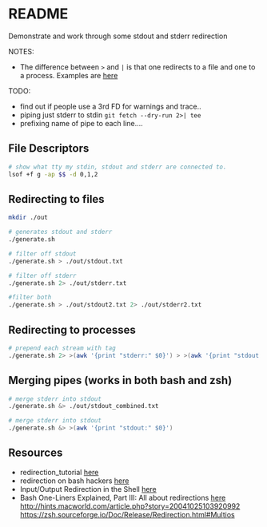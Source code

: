 # README

Demonstrate and work through some stdout and stderr redirection  

NOTES:  

* The difference between `>` and `|` is that one redirects to a file and one to a process. Examples are [here](https://zsh.sourceforge.io/Doc/Release/Redirection.html)  

TODO:

* find out if people use a 3rd FD for warnings and trace..  
* piping just stderr to stdin `git fetch --dry-run 2>| tee`
* prefixing name of pipe to each line....  

## File Descriptors

```sh
# show what tty my stdin, stdout and stderr are connected to.
lsof +f g -ap $$ -d 0,1,2     
```

## Redirecting to files

```sh
mkdir ./out

# generates stdout and stderr
./generate.sh   

# filter off stdout 
./generate.sh > ./out/stdout.txt   

# filter off stderr
./generate.sh 2> ./out/stderr.txt    

#filter both 
./generate.sh > ./out/stdout2.txt 2> ./out/stderr2.txt  
```

## Redirecting to processes

```sh
# prepend each stream with tag
./generate.sh 2> >(awk '{print "stderr:" $0}') > >(awk '{print "stdout:" $0}')
```

## Merging pipes (works in both bash and zsh)

```sh
# merge stderr into stdout
./generate.sh &> ./out/stdout_combined.txt 

# merge stderr into stdout
./generate.sh &> >(awk '{print "stdout:" $0}')
```

## Resources

* redirection_tutorial [here](https://wiki.bash-hackers.org/howto/redirection_tutorial)  
* redirection on bash hackers [here](https://wiki.bash-hackers.org/syntax/redirection)  
* Input/Output Redirection in the Shell [here](https://thoughtbot.com/blog/input-output-redirection-in-the-shell)
* Bash One-Liners Explained, Part III: All about redirections [here](https://catonmat.net/bash-one-liners-explained-part-three)
http://hints.macworld.com/article.php?story=20041025103920992
https://zsh.sourceforge.io/Doc/Release/Redirection.html#Multios

